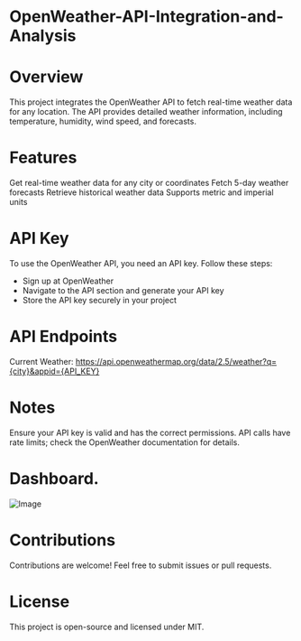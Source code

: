 # OpenWeather-API-Integration-and-Analysis

# Overview
This project integrates the OpenWeather API to fetch real-time weather data for any location. The API provides detailed weather information, including temperature, humidity, wind speed, and forecasts.

# Features
Get real-time weather data for any city or coordinates
Fetch 5-day weather forecasts
Retrieve historical weather data
Supports metric and imperial units

# API Key
To use the OpenWeather API, you need an API key. Follow these steps:

- Sign up at OpenWeather
- Navigate to the API section and generate your API key
- Store the API key securely in your project

# API Endpoints
Current Weather: https://api.openweathermap.org/data/2.5/weather?q={city}&appid={API_KEY}

# Notes
Ensure your API key is valid and has the correct permissions.
API calls have rate limits; check the OpenWeather documentation for details.

# Dashboard.

![Image](https://github.com/user-attachments/assets/4e729e66-75e8-4095-82db-199f5adc648f)

# Contributions
Contributions are welcome! Feel free to submit issues or pull requests.

# License
This project is open-source and licensed under MIT.

